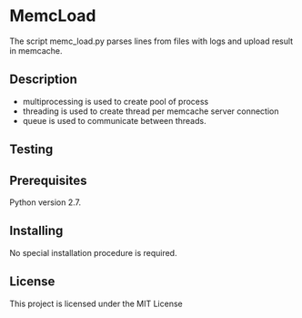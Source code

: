 MemcLoad
=====================

The script memc_load.py parses lines from files with logs and upload result in memcache.

## Description ##
* multiprocessing is used to create pool of process
* threading is used to create thread per memcache server connection
* queue is used to communicate between threads.

## Testing ##


## Prerequisites

Python version 2.7.

## Installing

No special installation procedure is required. 

## License

This project is licensed under the MIT License
